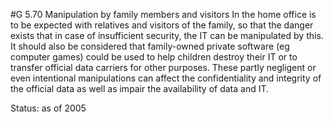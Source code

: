 #G 5.70 Manipulation by family members and visitors
In the home office is to be expected with relatives and visitors of the family, so that the danger exists that in case of insufficient security, the IT can be manipulated by this. It should also be considered that family-owned private software (eg computer games) could be used to help children destroy their IT or to transfer official data carriers for other purposes. These partly negligent or even intentional manipulations can affect the confidentiality and integrity of the official data as well as impair the availability of data and IT.

Status: as of 2005



